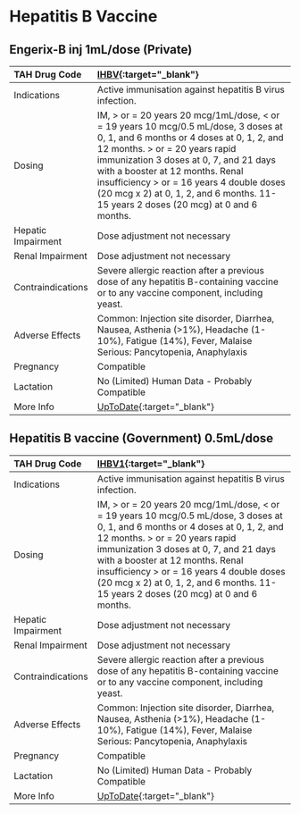 # Hepatitis B Vaccine

## Engerix-B inj 1mL/dose (Private)

| TAH Drug Code      | [IHBV](https://www.tahsda.org.tw/drugs/hissearch.php?drug_code=IHBV){:target="_blank"}                                                                                                                                                                                                                                                                                              |
|:-------------------|:------------------------------------------------------------------------------------------------------------------------------------------------------------------------------------------------------------------------------------------------------------------------------------------------------------------------------------------------------------------------------------|
| Indications        | Active immunisation against hepatitis B virus infection.                                                                                                                                                                                                                                                                                                                            |
| Dosing             | IM, > or = 20 years 20 mcg/1mL/dose, < or = 19 years 10 mcg/0.5 mL/dose, 3 doses at 0, 1, and 6 months or 4 doses at 0, 1, 2, and 12 months. > or = 20 years rapid immunization 3 doses at 0, 7, and 21 days with a booster at 12 months. Renal insufficiency > or = 16 years 4 double doses (20 mcg x 2) at 0, 1, 2, and 6 months. 11-15 years 2 doses (20 mcg) at 0 and 6 months. |
| Hepatic Impairment | Dose adjustment not necessary                                                                                                                                                                                                                                                                                                                                                       |
| Renal Impairment   | Dose adjustment not necessary                                                                                                                                                                                                                                                                                                                                                       |
| Contraindications  | Severe allergic reaction after a previous dose of any hepatitis B-containing vaccine or to any vaccine component, including yeast.                                                                                                                                                                                                                                                  |
| Adverse Effects    | Common: Injection site disorder, Diarrhea, Nausea, Asthenia (>1%), Headache (1-10%), Fatigue (14%), Fever, Malaise Serious: Pancytopenia, Anaphylaxis                                                                                                                                                                                                                               |
| Pregnancy          | Compatible                                                                                                                                                                                                                                                                                                                                                                          |
| Lactation          | No (Limited) Human Data - Probably Compatible                                                                                                                                                                                                                                                                                                                                       |
| More Info          | [UpToDate](https://www.uptodate.com/contents/hepatitis-b-vaccine-drug-information){:target="_blank"}                                                                                                                                                                                                                                                                                |

## Hepatitis B vaccine (Government) 0.5mL/dose

| TAH Drug Code      | [IHBV1](https://www.tahsda.org.tw/drugs/hissearch.php?drug_code=IHBV1){:target="_blank"}                                                                                                                                                                                                                                                                                            |
|:-------------------|:------------------------------------------------------------------------------------------------------------------------------------------------------------------------------------------------------------------------------------------------------------------------------------------------------------------------------------------------------------------------------------|
| Indications        | Active immunisation against hepatitis B virus infection.                                                                                                                                                                                                                                                                                                                            |
| Dosing             | IM, > or = 20 years 20 mcg/1mL/dose, < or = 19 years 10 mcg/0.5 mL/dose, 3 doses at 0, 1, and 6 months or 4 doses at 0, 1, 2, and 12 months. > or = 20 years rapid immunization 3 doses at 0, 7, and 21 days with a booster at 12 months. Renal insufficiency > or = 16 years 4 double doses (20 mcg x 2) at 0, 1, 2, and 6 months. 11-15 years 2 doses (20 mcg) at 0 and 6 months. |
| Hepatic Impairment | Dose adjustment not necessary                                                                                                                                                                                                                                                                                                                                                       |
| Renal Impairment   | Dose adjustment not necessary                                                                                                                                                                                                                                                                                                                                                       |
| Contraindications  | Severe allergic reaction after a previous dose of any hepatitis B-containing vaccine or to any vaccine component, including yeast.                                                                                                                                                                                                                                                  |
| Adverse Effects    | Common: Injection site disorder, Diarrhea, Nausea, Asthenia (>1%), Headache (1-10%), Fatigue (14%), Fever, Malaise Serious: Pancytopenia, Anaphylaxis                                                                                                                                                                                                                               |
| Pregnancy          | Compatible                                                                                                                                                                                                                                                                                                                                                                          |
| Lactation          | No (Limited) Human Data - Probably Compatible                                                                                                                                                                                                                                                                                                                                       |
| More Info          | [UpToDate](https://www.uptodate.com/contents/hepatitis-b-vaccine-drug-information){:target="_blank"}                                                                                                                                                                                                                                                                                |

